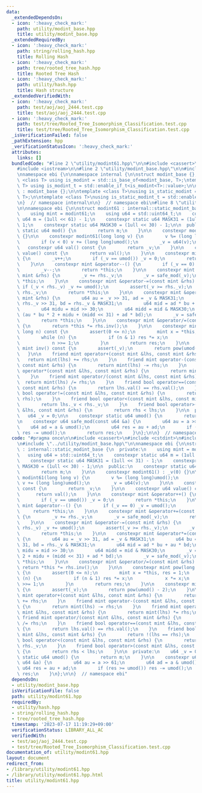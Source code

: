 ```yaml
---
data:
  _extendedDependsOn:
  - icon: ':heavy_check_mark:'
    path: utility/modint_base.hpp
    title: utility/modint_base.hpp
  _extendedRequiredBy:
  - icon: ':heavy_check_mark:'
    path: string/rolling_hash.hpp
    title: Rolling Hash
  - icon: ':heavy_check_mark:'
    path: tree/rooted_tree_hash.hpp
    title: Rooted Tree Hash
  - icon: ':heavy_check_mark:'
    path: utility/hash.hpp
    title: Hash structure
  _extendedVerifiedWith:
  - icon: ':heavy_check_mark:'
    path: test/aoj/aoj_2444.test.cpp
    title: test/aoj/aoj_2444.test.cpp
  - icon: ':heavy_check_mark:'
    path: test/tree/Rooted_Tree_Isomorphism_Classification.test.cpp
    title: test/tree/Rooted_Tree_Isomorphism_Classification.test.cpp
  _isVerificationFailed: false
  _pathExtension: hpp
  _verificationStatusIcon: ':heavy_check_mark:'
  attributes:
    links: []
  bundledCode: "#line 2 \"utility/modint61.hpp\"\n\n#include <cassert>\n#include <cstdint>\n\
    #include <iostream>\n\n#line 2 \"utility/modint_base.hpp\"\n\n#include <type_traits>\n\
    \nnamespace ebi {\n\nnamespace internal {\n\nstruct modint_base {};\n\ntemplate\
    \ <class T> using is_modint = std::is_base_of<modint_base, T>;\ntemplate <class\
    \ T> using is_modint_t = std::enable_if_t<is_modint<T>::value>;\n\nstruct static_modint_base\
    \ : modint_base {};\n\ntemplate <class T>\nusing is_static_modint = std::is_base_of<internal::static_modint_base,\
    \ T>;\n\ntemplate <class T>\nusing is_static_modint_t = std::enable_if_t<is_static_modint<T>::value>;\n\
    \n}  // namespace internal\n\n}  // namespace ebi\n#line 8 \"utility/modint61.hpp\"\
    \n\nnamespace ebi {\n\nstruct modint61 : internal::static_modint_base {\n  private:\n\
    \    using mint = modint61;\n    using u64 = std::uint64_t;\n    constexpr static\
    \ u64 m = (1ull << 61) - 1;\n    constexpr static u64 MASK31 = (1ull << 31) -\
    \ 1;\n    constexpr static u64 MASK30 = (1ull << 30) - 1;\n\n  public:\n    constexpr\
    \ static u64 mod() {\n        return m;\n    }\n\n    constexpr modint61() : _v(0)\
    \ {}\n\n    constexpr modint61(long long v) {\n        v %= (long long)umod();\n\
    \        if (v < 0) v += (long long)umod();\n        _v = u64(v);\n    }\n\n \
    \   constexpr u64 val() const {\n        return _v;\n    }\n\n    constexpr u64\
    \ value() const {\n        return val();\n    }\n\n    constexpr mint &operator++()\
    \ {\n        _v++;\n        if (_v == umod()) _v = 0;\n        return *this;\n\
    \    }\n\n    constexpr mint &operator--() {\n        if (_v == 0) _v = umod();\n\
    \        _v--;\n        return *this;\n    }\n\n    constexpr mint &operator+=(const\
    \ mint &rhs) {\n        _v += rhs._v;\n        _v = safe_mod(_v);\n        return\
    \ *this;\n    }\n\n    constexpr mint &operator-=(const mint &rhs) {\n       \
    \ if (_v < rhs._v) _v += umod();\n        assert(_v >= rhs._v);\n        _v -=\
    \ rhs._v;\n        return *this;\n    }\n\n    constexpr mint &operator*=(const\
    \ mint &rhs) {\n        u64 au = _v >> 31, ad = _v & MASK31;\n        u64 bu =\
    \ rhs._v >> 31, bd = rhs._v & MASK31;\n        u64 mid = ad * bu + au * bd;\n\
    \        u64 midu = mid >> 30;\n        u64 midd = mid & MASK30;\n        _v =\
    \ (au * bu * 2 + midu + (midd << 31) + ad * bd);\n        _v = safe_mod(_v);\n\
    \        return *this;\n    }\n\n    constexpr mint &operator/=(const mint &rhs)\
    \ {\n        return *this *= rhs.inv();\n    }\n\n    constexpr mint pow(long\
    \ long n) const {\n        assert(0 <= n);\n        mint x = *this, res = 1;\n\
    \        while (n) {\n            if (n & 1) res *= x;\n            x *= x;\n\
    \            n >>= 1;\n        }\n        return res;\n    }\n\n    constexpr\
    \ mint inv() const {\n        assert(_v);\n        return pow(umod() - 2);\n \
    \   }\n\n    friend mint operator+(const mint &lhs, const mint &rhs) {\n     \
    \   return mint(lhs) += rhs;\n    }\n    friend mint operator-(const mint &lhs,\
    \ const mint &rhs) {\n        return mint(lhs) -= rhs;\n    }\n    friend mint\
    \ operator*(const mint &lhs, const mint &rhs) {\n        return mint(lhs) *= rhs;\n\
    \    }\n    friend mint operator/(const mint &lhs, const mint &rhs) {\n      \
    \  return mint(lhs) /= rhs;\n    }\n    friend bool operator==(const mint &lhs,\
    \ const mint &rhs) {\n        return lhs.val() == rhs.val();\n    }\n    friend\
    \ bool operator!=(const mint &lhs, const mint &rhs) {\n        return !(lhs ==\
    \ rhs);\n    }\n    friend bool operator<(const mint &lhs, const mint &rhs) {\n\
    \        return lhs._v < rhs._v;\n    }\n    friend bool operator>(const mint\
    \ &lhs, const mint &rhs) {\n        return rhs < lhs;\n    }\n\n  private:\n \
    \   u64 _v = 0;\n\n    constexpr static u64 umod() {\n        return m;\n    }\n\
    \n    constexpr u64 safe_mod(const u64 &a) {\n        u64 au = a >> 61;\n    \
    \    u64 ad = a & umod();\n        u64 res = au + ad;\n        if (res >= umod())\
    \ res -= umod();\n        return res;\n    }\n};\n\n}  // namespace ebi\n"
  code: "#pragma once\n\n#include <cassert>\n#include <cstdint>\n#include <iostream>\n\
    \n#include \"../utility/modint_base.hpp\"\n\nnamespace ebi {\n\nstruct modint61\
    \ : internal::static_modint_base {\n  private:\n    using mint = modint61;\n \
    \   using u64 = std::uint64_t;\n    constexpr static u64 m = (1ull << 61) - 1;\n\
    \    constexpr static u64 MASK31 = (1ull << 31) - 1;\n    constexpr static u64\
    \ MASK30 = (1ull << 30) - 1;\n\n  public:\n    constexpr static u64 mod() {\n\
    \        return m;\n    }\n\n    constexpr modint61() : _v(0) {}\n\n    constexpr\
    \ modint61(long long v) {\n        v %= (long long)umod();\n        if (v < 0)\
    \ v += (long long)umod();\n        _v = u64(v);\n    }\n\n    constexpr u64 val()\
    \ const {\n        return _v;\n    }\n\n    constexpr u64 value() const {\n  \
    \      return val();\n    }\n\n    constexpr mint &operator++() {\n        _v++;\n\
    \        if (_v == umod()) _v = 0;\n        return *this;\n    }\n\n    constexpr\
    \ mint &operator--() {\n        if (_v == 0) _v = umod();\n        _v--;\n   \
    \     return *this;\n    }\n\n    constexpr mint &operator+=(const mint &rhs)\
    \ {\n        _v += rhs._v;\n        _v = safe_mod(_v);\n        return *this;\n\
    \    }\n\n    constexpr mint &operator-=(const mint &rhs) {\n        if (_v <\
    \ rhs._v) _v += umod();\n        assert(_v >= rhs._v);\n        _v -= rhs._v;\n\
    \        return *this;\n    }\n\n    constexpr mint &operator*=(const mint &rhs)\
    \ {\n        u64 au = _v >> 31, ad = _v & MASK31;\n        u64 bu = rhs._v >>\
    \ 31, bd = rhs._v & MASK31;\n        u64 mid = ad * bu + au * bd;\n        u64\
    \ midu = mid >> 30;\n        u64 midd = mid & MASK30;\n        _v = (au * bu *\
    \ 2 + midu + (midd << 31) + ad * bd);\n        _v = safe_mod(_v);\n        return\
    \ *this;\n    }\n\n    constexpr mint &operator/=(const mint &rhs) {\n       \
    \ return *this *= rhs.inv();\n    }\n\n    constexpr mint pow(long long n) const\
    \ {\n        assert(0 <= n);\n        mint x = *this, res = 1;\n        while\
    \ (n) {\n            if (n & 1) res *= x;\n            x *= x;\n            n\
    \ >>= 1;\n        }\n        return res;\n    }\n\n    constexpr mint inv() const\
    \ {\n        assert(_v);\n        return pow(umod() - 2);\n    }\n\n    friend\
    \ mint operator+(const mint &lhs, const mint &rhs) {\n        return mint(lhs)\
    \ += rhs;\n    }\n    friend mint operator-(const mint &lhs, const mint &rhs)\
    \ {\n        return mint(lhs) -= rhs;\n    }\n    friend mint operator*(const\
    \ mint &lhs, const mint &rhs) {\n        return mint(lhs) *= rhs;\n    }\n   \
    \ friend mint operator/(const mint &lhs, const mint &rhs) {\n        return mint(lhs)\
    \ /= rhs;\n    }\n    friend bool operator==(const mint &lhs, const mint &rhs)\
    \ {\n        return lhs.val() == rhs.val();\n    }\n    friend bool operator!=(const\
    \ mint &lhs, const mint &rhs) {\n        return !(lhs == rhs);\n    }\n    friend\
    \ bool operator<(const mint &lhs, const mint &rhs) {\n        return lhs._v <\
    \ rhs._v;\n    }\n    friend bool operator>(const mint &lhs, const mint &rhs)\
    \ {\n        return rhs < lhs;\n    }\n\n  private:\n    u64 _v = 0;\n\n    constexpr\
    \ static u64 umod() {\n        return m;\n    }\n\n    constexpr u64 safe_mod(const\
    \ u64 &a) {\n        u64 au = a >> 61;\n        u64 ad = a & umod();\n       \
    \ u64 res = au + ad;\n        if (res >= umod()) res -= umod();\n        return\
    \ res;\n    }\n};\n\n}  // namespace ebi"
  dependsOn:
  - utility/modint_base.hpp
  isVerificationFile: false
  path: utility/modint61.hpp
  requiredBy:
  - utility/hash.hpp
  - string/rolling_hash.hpp
  - tree/rooted_tree_hash.hpp
  timestamp: '2023-07-17 11:19:29+09:00'
  verificationStatus: LIBRARY_ALL_AC
  verifiedWith:
  - test/aoj/aoj_2444.test.cpp
  - test/tree/Rooted_Tree_Isomorphism_Classification.test.cpp
documentation_of: utility/modint61.hpp
layout: document
redirect_from:
- /library/utility/modint61.hpp
- /library/utility/modint61.hpp.html
title: utility/modint61.hpp
---
```

